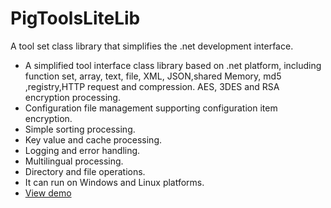 # PigToolsLiteLib
A tool set class library that simplifies the .net development interface.
- A simplified tool interface class library based on .net platform, including function set, array, text, file, XML, JSON,shared Memory, md5 ,registry,HTTP request and compression.
AES, 3DES and RSA encryption processing.
- Configuration file management supporting configuration item encryption.
- Simple sorting processing.
- Key value and cache processing.
- Logging and error handling.
- Multilingual processing.
- Directory and file operations.
- It can run on Windows and Linux platforms.
- [View demo ](https://www.nuget.org/packages/PigToolsLiteLibDemo/)

